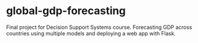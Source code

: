 # global-gdp-forecasting
Final project for Decision Support Systems course. Forecasting GDP across countries using multiple models and deploying a web app with Flask.
